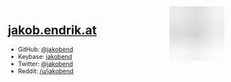 <img align="right" style="width: 128px; height: 128px;" src="avatar.svg">

# [jakob.endrik.at](http://jakob.endrik.at)

- GitHub: [@jakobend](https://github.com/jakobend)
- Keybase: [jakobend](https://keybase.io/jakobend)
- Twitter: [@jakobend](https://twitter.com/jakobend)
- Reddit: [/u/jakobend](https://reddit.com/u/jakobend)
